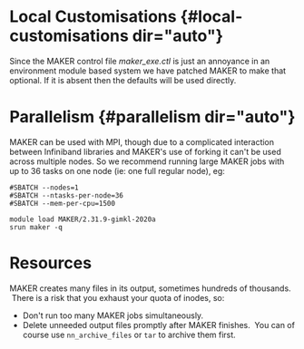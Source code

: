 Local Customisations {#local-customisations dir="auto"}
====================

Since the MAKER control file *maker\_exe.ctl* is just an annoyance in an
environment module based system we have patched MAKER to make that
optional. If it is absent then the defaults will be used directly. 

Parallelism {#parallelism dir="auto"}
===========

MAKER can be used with MPI, though due to a complicated interaction
between Infiniband libraries and MAKER\'s use of forking it can\'t be
used across multiple nodes. So we recommend running large MAKER jobs
with up to 36 tasks on one node (ie: one full regular node), eg:

    #SBATCH --nodes=1
    #SBATCH --ntasks-per-node=36
    #SBATCH --mem-per-cpu=1500

    module load MAKER/2.31.9-gimkl-2020a
    srun maker -q

Resources
=========

MAKER creates many files in its output, sometimes hundreds of thousands.
 There is a risk that you exhaust your quota of inodes, so:

-   Don\'t run too many MAKER jobs simultaneously.
-   Delete unneeded output files promptly after MAKER finishes.  You can
    of course use `nn_archive_files` or `tar` to archive them first.

 
